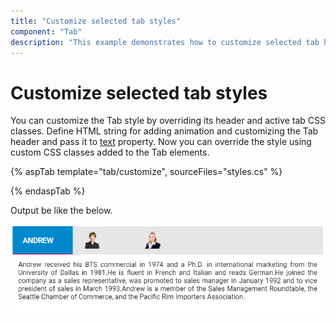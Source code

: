 ```yaml
---
title: "Customize selected tab styles"
component: "Tab"
description: "This example demonstrates how to customize selected tab header styles in the Essential JS 2 Tab component."
---
```


# Customize selected tab styles

You can customize the Tab style by overriding its header and active tab CSS classes. Define HTML string for adding animation and customizing the Tab header and pass it to [text](https://help.syncfusion.com/cr/cref_files/aspnetcore-js2/aspnetcore/Syncfusion.EJ2~Syncfusion.EJ2.Navigations.TabHeader~Text.html) property. Now you can override the style using custom CSS classes added to the Tab elements.

{% aspTab template="tab/customize", sourceFiles="styles.cs" %}

{% endaspTab %}

Output be like the below.

![Alt text](../images/tab.PNG)
